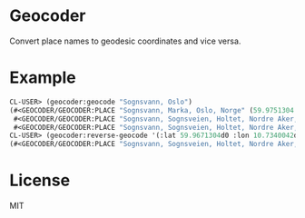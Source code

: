 # Geocoder

Convert place names to geodesic coordinates and vice versa.

# Example

```lisp
CL-USER> (geocoder:geocode "Sognsvann, Oslo")
(#<GEOCODER/GEOCODER:PLACE "Sognsvann, Marka, Oslo, Norge" (59.9751304 10.729231051836638)>
 #<GEOCODER/GEOCODER:PLACE "Sognsvann, Sognsveien, Holtet, Nordre Aker, Oslo, 0863, Norge" (59.9671305 10.7340042)>
 #<GEOCODER/GEOCODER:PLACE "Sognsvann, Sognsveien, Holtet, Nordre Aker, Oslo, 0863, Norge" (59.9671262 10.7339377)>)
CL-USER> (geocoder:reverse-geocode '(:lat 59.9671304d0 :lon 10.7340042d0))
(#<GEOCODER/GEOCODER:PLACE "Sognsvann, Sognsveien, Holtet, Nordre Aker, Oslo, 0863, Norge" (59.9671305 10.7340042)>)
```

# License

MIT
